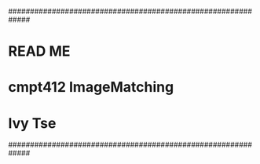 #############################################################
# READ ME
# cmpt412 ImageMatching
# Ivy Tse
#############################################################

